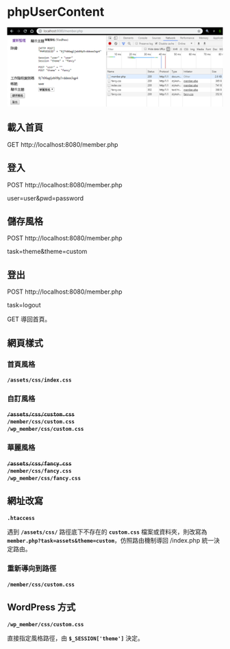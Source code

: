 # phpUserContent

![Preview](Preview.png "Preview")

## 載入首頁
GET http://localhost:8080/member.php

## 登入
POST http://localhost:8080/member.php

user=user&pwd=password

## 儲存風格
POST http://localhost:8080/member.php

task=theme&theme=custom

## 登出
POST http://localhost:8080/member.php

task=logout

GET 導回首頁。

## 網頁樣式

### 首頁風格
**`/assets/css/index.css`**

### 自訂風格
~~**`/assets/css/custom.css`**~~  
**`/member/css/custom.css`**  
**`/wp_member/css/custom.css`**

### 華麗風格
~~**`/assets/css/fancy.css`**~~  
**`/member/css/fancy.css`**  
**`/wp_member/css/fancy.css`**

## 網址改寫
**`.htaccess`**

遇到 **`/assets/css/`** 路徑底下不存在的 **`custom.css`** 檔案或資料夾，則改寫為 **`member.php?task=assets&theme=custom`**，仿照路由機制導回 /index.php 統一決定路由。

### 重新導向到路徑
**`/member/css/custom.css`**

## WordPress 方式
**`/wp_member/css/custom.css`**

直接指定風格路徑，由 **`$_SESSION['theme']`** 決定。

